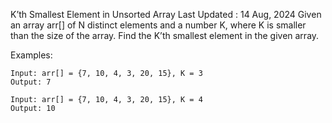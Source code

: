 K’th Smallest Element in Unsorted Array
Last Updated : 14 Aug, 2024
Given an array arr[] of N distinct elements and a number K, where K is smaller than the size of the array. 
Find the K’th smallest element in the given array.

Examples:

    Input: arr[] = {7, 10, 4, 3, 20, 15}, K = 3 
    Output: 7

    Input: arr[] = {7, 10, 4, 3, 20, 15}, K = 4 
    Output: 10 